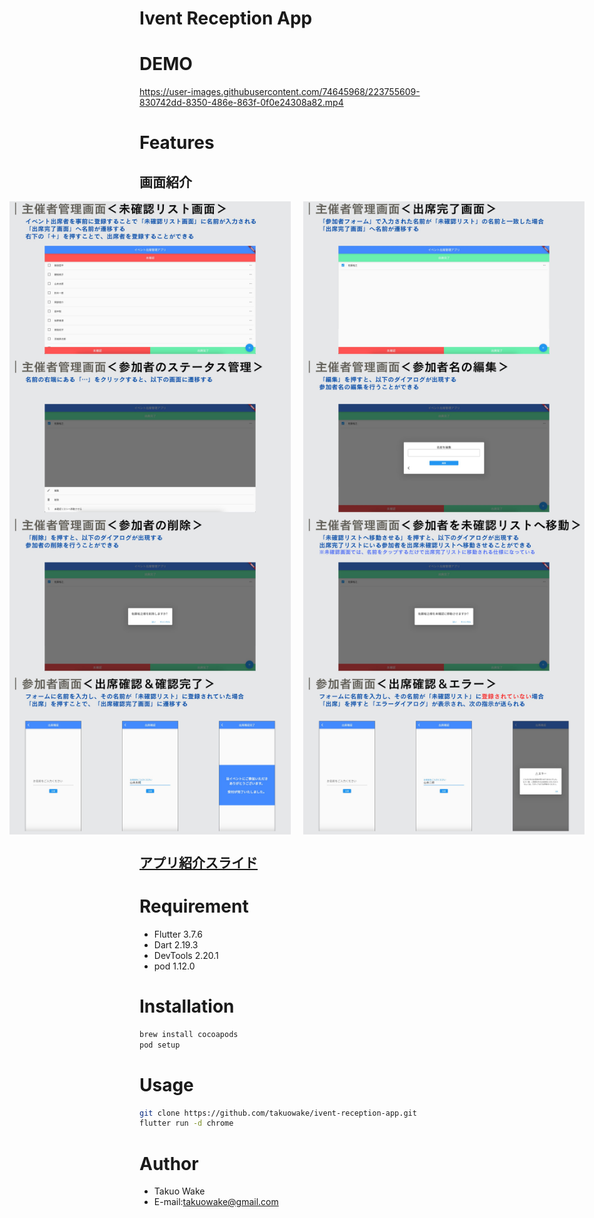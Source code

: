# Ivent Reception App

# DEMO

https://user-images.githubusercontent.com/74645968/223755609-830742dd-8350-486e-863f-0f0e24308a82.mp4


# Features

<div>
  <h2>画面紹介</h2>
  <div style="display: flex; justify-content: center;">
    <img src="/img/2.jpg" width="450" style="margin-right: 10px;">
    <img src="/img/3.jpg" width="450" style="margin-left: 10px;">
  </div>
  <div style="display: flex; justify-content: center;">
    <img src="/img/4.jpg" width="450" style="margin-right: 10px;">
    <img src="/img/5.jpg" width="450" style="margin-left: 10px;">
  </div>
  <div style="display: flex; justify-content: center;">
    <img src="/img/6.jpg" width="450" style="margin-right: 10px;">
    <img src="/img/7.jpg" width="450" style="margin-left: 10px;">
  </div>
  <div style="display: flex; justify-content: center;">
    <img src="/img/8.jpg" width="450" style="margin-right: 10px;">
    <img src="/img/9.jpg" width="450" style="margin-left: 10px;">
  </div>
</div>

## [アプリ紹介スライド](https://www.canva.com/design/DAFcSRt9qow/GJ18NE5vTuwwLLGtAPnqWw/view?utm_content=DAFcSRt9qow&utm_campaign=designshare&utm_medium=link&utm_source=publishsharelink)

# Requirement

* Flutter 3.7.6
* Dart 2.19.3
* DevTools 2.20.1
* pod 1.12.0


# Installation

```bash
brew install cocoapods
pod setup
```

# Usage

```bash
git clone https://github.com/takuowake/ivent-reception-app.git
flutter run -d chrome
```

# Author

* Takuo Wake
* E-mail:takuowake@gmail.com
